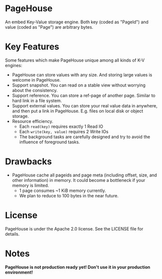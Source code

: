 PageHouse
====

An embed Key-Value storage engine. Both key (coded as "PageId") and value (coded as "Page") are arbitrary bytes.

# Key Features

Some features which make PageHouse unique among all kinds of K-V engines:

* PageHouse can store values with any size. And storing large values is welcome in PageHouse.
* Support snapshot. You can read on a stable view without worrying about the consistency.
* Support reference. You can store a ref-page of another page. Similar to hard link in a file system.
* Support external values. You can store your real value data in anywhere, and then put a link in PageHouse. E.g. files on local disk or object storage.
* Resource efficiency.
    * Each `read(key)` requires exactly 1 Read IO
    * Each `write(key, value)` requires 2 Write IOs
    * The background tasks are carefully designed and try to avoid the influence of foreground tasks.

# Drawbacks

* PageHouse cache all pageids and page meta (including offset, size, and other information) in memory. It could become a bottleneck if your memory is limited.
    * 1 page consumes ~1 KiB memory currently.
    * We plan to reduce to 100 bytes in the near future.

# License

PageHouse is under the Apache 2.0 license. See the LICENSE file for details.

# Notes

**PageHouse is not production ready yet! Don't use it in your production environment!**
